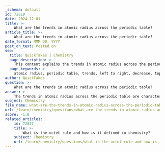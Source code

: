 ```yaml
---
_schema: default
id: 72819
date: 2024-12-01
title: >-
    What are the trends in atomic radius across the periodic table?
article_title: >-
    What are the trends in atomic radius across the periodic table?
date_format: MMM DD, YYYY
post_on_text: Posted on
seo:
  title: QuickTakes | Chemistry
  page_description: >-
    This content explains the trends in atomic radius across the periodic table, detailing how atomic radius decreases from left to right across a period and increases from top to bottom down a group, along with the underlying reasons for these trends.
  page_keywords: >-
    atomic radius, periodic table, trends, left to right, decrease, top to bottom, increase, periods, groups, nuclear charge, electron shells
author: QuickTakes
question: >-
    What are the trends in atomic radius across the periodic table?
answer: >-
    The trends in atomic radius across the periodic table are characterized by two main patterns: a decrease in atomic radius from left to right across a period and an increase in atomic radius from top to bottom down a group.\n\n1. **Across a Period**: As you move from left to right across a period, the atomic radius decreases. This trend occurs because, with each successive element, protons are added to the nucleus, increasing the nuclear charge. The increased positive charge attracts the electrons more strongly, pulling them closer to the nucleus and resulting in a smaller atomic radius. For example, the atomic radius of sodium (Na) is larger than that of chlorine (Cl) within the same period.\n\n2. **Down a Group**: Conversely, as you move down a group in the periodic table, the atomic radius increases. This increase is primarily due to the addition of electron shells. Each new shell is located further from the nucleus, which outweighs the effect of increased nuclear charge. For instance, potassium (K) has a larger atomic radius than hydrogen (H) because potassium has more electron shells.\n\nIn summary, the atomic radius trends can be summarized as follows:\n- **Decreases from left to right across a period** due to increased effective nuclear charge.\n- **Increases from top to bottom down a group** due to the addition of electron shells.\n\nThese trends help explain the arrangement of elements in the periodic table and their chemical properties.
subject: Chemistry
file_name: what-are-the-trends-in-atomic-radius-across-the-periodic-table.md
url: /learn/chemistry/questions/what-are-the-trends-in-atomic-radius-across-the-periodic-table
score: -1.0
related_article1:
    id: 72827
    title: >-
        What is the octet rule and how is it defined in chemistry?
    subject: Chemistry
    url: /learn/chemistry/questions/what-is-the-octet-rule-and-how-is-it-defined-in-chemistry
---
```


&nbsp;